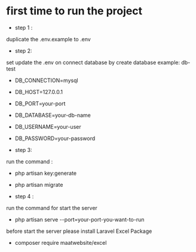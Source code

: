 # first time to run the project 

- step 1 : 

duplicate the .env.example to .env

- step 2:

set update the .env on connect database by create database example: db-test

- DB_CONNECTION=mysql
- DB_HOST=127.0.0.1
- DB_PORT=your-port
- DB_DATABASE=your-db-name
- DB_USERNAME=your-user
- DB_PASSWORD=your-password


- step 3: 

run the command : 

- php artisan key:generate
- php artisan migrate

- step 4 : 

run the command for start the server 

- php artisan serve --port=your-port-you-want-to-run

before start the server please install Laravel Excel Package
- composer require maatwebsite/excel
